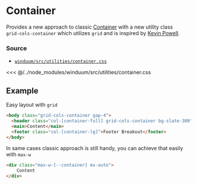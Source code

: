# Container
Provides a new approach to classic [Container](https://tailwindcss.com/docs/container) with a new utility class<br> `grid-cols-container` which utilizes `grid` and is inspired by [Kevin Powell](https://youtu.be/c13gpBrnGEw?si=FGoMS9FnWEOYohPi).

### Source

* [`winduum/src/utilities/container.css`](https://github.com/winduum/winduum/blob/main/src/utilities/container.css)

<<< @/../node_modules/winduum/src/utilities/container.css

## Example
Easy layout with `grid`
```html
<body class="grid-cols-container gap-4">
  <header class="col-[container-full] grid-cols-container bg-slate-300">Header Full Width</header>
  <main>Content</main>
  <footer class="col-[container-lg]">Footer Breakout</footer>
</body>
```

In same cases classic approach is still handy, you can achieve that easily with `max-w`
```html
<div class="max-w-[--container] mx-auto">
    Content
</div>
```

